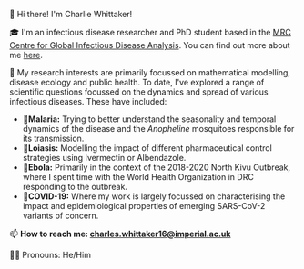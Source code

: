 👋 Hi there! I'm Charlie Whittaker! 

🎓 I'm an infectious disease researcher and PhD student based in the [MRC Centre for Global Infectious Disease Analysis](https://www.imperial.ac.uk/mrc-global-infectious-disease-analysis). You can find out more about me [here](https://www.imperial.ac.uk/people/charles.whittaker16).

🔬 My research interests are primarily focussed on mathematical modelling, disease ecology and public health. To date, I've explored a range of scientific questions focussed on the dynamics and spread of various infectious diseases. These have included:
- 🦟**Malaria:** Trying to better understand the seasonality and temporal dynamics of the disease and the _Anopheline_ mosquitoes responsible for its transmission. 
- 🐛**Loiasis:** Modelling the impact of different pharmaceutical control strategies using Ivermectin or Albendazole.
- 💉**Ebola:** Primarily in the context of the 2018-2020 North Kivu Outbreak, where I spent time with the World Health Organization in DRC responding to the outbreak.
- 🦠**COVID-19:** Where my work is largely focussed on characterising the impact and epidemiological properties of emerging SARS-CoV-2 variants of concern.

📫 **How to reach me: charles.whittaker16@imperial.ac.uk**

🙋‍♂️ Pronouns: He/Him
<!--
